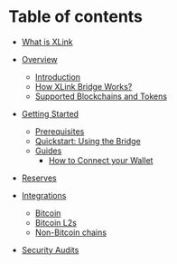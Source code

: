 # Table of contents

- [What is XLink](README.md)

- [Overview](overview/README.md)
  - [Introduction](overview/introduction.md)
  - [How XLink Bridge Works?](overview/how-xlink-works.md)
  - [Supported Blockchains and Tokens](overview/supported-blockchains-and-tokens.md)

- [Getting Started](getting-started/README.md)
  - [Prerequisites](getting-started/prerequisites.md)
  - [Quickstart: Using the Bridge](getting-started/using-the-bridge.md)
  - [Guides](getting-started/guides/README.md)
    - [How to Connect your Wallet](getting-started/guides/how-to-connect-your-wallet.md)

- [Reserves](reserves.md)

- [Integrations](integrations/README.md)
  - [Bitcoin](integrations/understanding-the-bitcoin-bridge.md)
  - [Bitcoin L2s](integrations/bitcoin-l2s.md)
  - [Non-Bitcoin chains](integrations/non-bitcoin-chains.md)

- [Security Audits](security-audits.md)

<!-- 

Future work:

## Special Features

* [Campaigns](special-features/campaigns.md)
* [Points](special-features/points.md)

## Developers

* [Technical Overview](developers/technical-overview/README.md)
    * [Components](developers/technical-overview/components.md)
    * [Smart Contracts](developers/technical-overview/smart-contracts.md)
    * [Oracle Integration](developers/technical-overview/oracle-integration.md)

* [Development & Integrations](developers/development-and-integrations/README.md)
    * [XLink SDK](developers/development-and-integrations/sdk.md)
    * [New features, Changelog, Roadmap?](developers/development-and-integrations/new-features.md)

## Resources

* [Glossary](resources/glossary.md)
* [FAQs](resources/faqs.md)
* [Networks](resources/networks.md) 

-->

